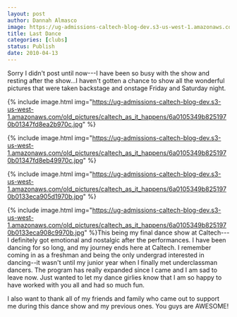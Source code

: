 ```yaml
---
layout: post
author: Dannah Almasco
image: https://ug-admissions-caltech-blog-dev.s3-us-west-1.amazonaws.com/old_pictures/caltech_as_it_happens/6a0105349b8251970b0133eca8fbd0970b.jpg
title: Last Dance
categories: [clubs]
status: Publish
date: 2010-04-13
---
```


Sorry I didn't post until now---I have been so busy with the show and resting after the show...I haven't gotten a chance to show all the wonderful pictures that were taken backstage and onstage Friday and Saturday night.


{% include image.html img="https://ug-admissions-caltech-blog-dev.s3-us-west-1.amazonaws.com/old_pictures/caltech_as_it_happens/6a0105349b8251970b01347fd8ea2b970c.jpg" %}

{% include image.html img="https://ug-admissions-caltech-blog-dev.s3-us-west-1.amazonaws.com/old_pictures/caltech_as_it_happens/6a0105349b8251970b01347fd8eb49970c.jpg" %}

{% include image.html img="https://ug-admissions-caltech-blog-dev.s3-us-west-1.amazonaws.com/old_pictures/caltech_as_it_happens/6a0105349b8251970b0133eca905d1970b.jpg" %}

{% include image.html img="https://ug-admissions-caltech-blog-dev.s3-us-west-1.amazonaws.com/old_pictures/caltech_as_it_happens/6a0105349b8251970b0133eca908c9970b.jpg" %}This being my final dance show at Caltech---I definitely got emotional and nostalgic after the performances. I have been dancing for so long, and my journey ends here at Caltech. I remember coming in as a freshman and being the only undergrad interested in dancing--it wasn't until my junior year when I finally met underclassman dancers. The program has really expanded since I came and I am sad to leave now. Just wanted to let my dance girlies know that I am so happy to have worked with you all and had so much fun.

I also want to thank all of my friends and family who came out to support me during this dance show and my previous ones. You guys are AWESOME!
